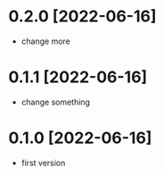 # 0.2.0 [2022-06-16]
- change more
# 0.1.1 [2022-06-16]
- change something
# 0.1.0 [2022-06-16]
- first version